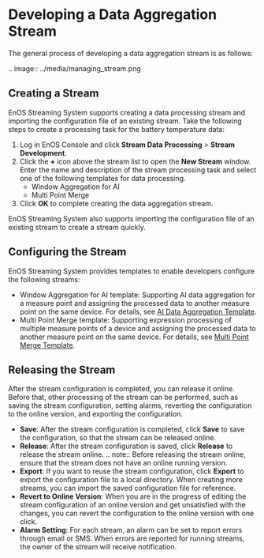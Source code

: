 # Developing a Data Aggregation Stream
The general process of developing a data aggregation stream is as follows:

.. image:: ../media/managing_stream.png

## Creating a Stream
EnOS Streaming System supports creating a data processing stream and importing the configuration file of an existing stream. Take the following steps to create a processing task for the battery temperature data:

1. Log in EnOS Console and click **Stream Data Processing** > **Stream Development**.
2. Click the **+** icon above the stream list to open the **New Stream** window. Enter the name and description of the stream processing task and select one of the following templates for data processing.
   - Window Aggregation for AI
   - Multi Point Merge
3. Click **OK** to complete creating the data aggregation stream.

EnOS Streaming System also supports importing the configuration file of an existing stream to create a stream quickly.

## Configuring the Stream
EnOS Streaming System provides templates to enable developers configure the following streams:
- Window Aggregation for AI template: Supporting AI data aggregation for a measure point and assigning the processed data to another measure point on the same device. For details, see [AI Data Aggregation Template](../learn/ai_template_overview).  
- Multi Point Merge template: Supporting expression processing of multiple measure points of a device and assigning the processed data to another measure point on the same device. For details, see [Multi Point Merge Template](../learn/multi_point_overview).

## Releasing the Stream
After the stream configuration is completed, you can release it online. Before that, other processing of the stream can be performed, such as saving the stream configuration, setting alarms, reverting the configuration to the online version, and exporting the configuration.
- **Save**: After the stream configuration is completed, click **Save** to save the configuration, so that the stream can be released online.
- **Release**: After the stream configuration is saved, click **Release** to release the stream online.
  .. note:: Before releasing the stream online, ensure that the stream does not have an online running version.
- **Export**: If you want to reuse the stream configuration, click **Export** to export the configuration file to a local directory. When creating more streams, you can import the saved configuration file for reference.
- **Revert to Online Version**: When you are in the progress of editing the stream configuration of an online version and get unsatisfied with the changes, you can revert the configuration to the online version with one click.
- **Alarm Setting**: For each stream, an alarm can be set to report errors through email or SMS. When errors are reported for running streams, the owner of the stream will receive notification.
